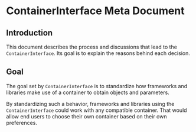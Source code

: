 # ContainerInterface Meta Document

## Introduction

This document describes the process and discussions that lead to the `ContainerInterface`.
Its goal is to explain the reasons behind each decision.

## Goal

The goal set by `ContainerInterface` is to standardize how frameworks and libraries make use of a
container to obtain objects and parameters.

By standardizing such a behavior, frameworks and libraries using the `ContainerInterface`
could work with any compatible container.
That would allow end users to choose their own container based on their own preferences.

